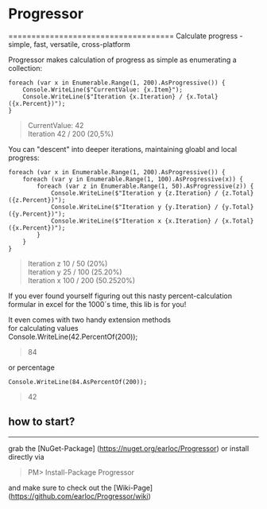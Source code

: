 # Progressor
====================================
Calculate progress - simple, fast, versatile, cross-platform

Progressor makes calculation of progress as simple as enumerating a collection:

    foreach (var x in Enumerable.Range(1, 200).AsProgressive()) {
        Console.WriteLine($"CurrentValue: {x.Item}");
        Console.WriteLine($"Iteration {x.Iteration} / {x.Total} ({x.Percent})");
    }

>CurrentValue: 42  
>Iteration 42 / 200 (20,5%)

You can "descent" into deeper iterations, maintaining gloabl and local progress:

    foreach (var x in Enumerable.Range(1, 200).AsProgressive()) {
        foreach (var y in Enumerable.Range(1, 100).AsProgressive(x)) {
            foreach (var z in Enumerable.Range(1, 50).AsProgressive(z)) {
                Console.WriteLine($"Iteration y {z.Iteration} / {z.Total} ({z.Percent})");
                Console.WriteLine($"Iteration y {y.Iteration} / {y.Total} ({y.Percent})");
                Console.WriteLine($"Iteration x {x.Iteration} / {x.Total} ({x.Percent})");
            }
        }
    }

>Iteration z 10 / 50 (20%)  
>Iteration y 25 / 100 (25.20%)  
>Iteration x 100 / 200 (50.2520%)

If you ever found yourself figuring out this nasty percent-calculation formular in excel for the 1000´s time, this lib is for you!

It even comes with two handy extension methods  
for calculating values  
    Console.WriteLine(42.PercentOf(200));
>84  

or percentage
  
    Console.WriteLine(84.AsPercentOf(200));
>42

## how to start?
------------------------------------

grab the [NuGet-Package] (https://nuget.org/earloc/Progressor) or install directly via
> PM> Install-Package Progressor

and make sure to check out the [Wiki-Page] (https://github.com/earloc/Progressor/wiki)